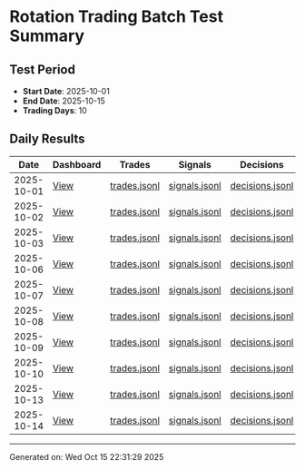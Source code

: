 # Rotation Trading Batch Test Summary

## Test Period
- **Start Date**: 2025-10-01
- **End Date**: 2025-10-15
- **Trading Days**: 10

## Daily Results

| Date | Dashboard | Trades | Signals | Decisions |
|------|-----------|--------|---------|----------|
| 2025-10-01 | [View](logs/october_2025/2025-10-01/dashboard.html) | [trades.jsonl](logs/october_2025/2025-10-01/trades.jsonl) | [signals.jsonl](logs/october_2025/2025-10-01/signals.jsonl) | [decisions.jsonl](logs/october_2025/2025-10-01/decisions.jsonl) |
| 2025-10-02 | [View](logs/october_2025/2025-10-02/dashboard.html) | [trades.jsonl](logs/october_2025/2025-10-02/trades.jsonl) | [signals.jsonl](logs/october_2025/2025-10-02/signals.jsonl) | [decisions.jsonl](logs/october_2025/2025-10-02/decisions.jsonl) |
| 2025-10-03 | [View](logs/october_2025/2025-10-03/dashboard.html) | [trades.jsonl](logs/october_2025/2025-10-03/trades.jsonl) | [signals.jsonl](logs/october_2025/2025-10-03/signals.jsonl) | [decisions.jsonl](logs/october_2025/2025-10-03/decisions.jsonl) |
| 2025-10-06 | [View](logs/october_2025/2025-10-06/dashboard.html) | [trades.jsonl](logs/october_2025/2025-10-06/trades.jsonl) | [signals.jsonl](logs/october_2025/2025-10-06/signals.jsonl) | [decisions.jsonl](logs/october_2025/2025-10-06/decisions.jsonl) |
| 2025-10-07 | [View](logs/october_2025/2025-10-07/dashboard.html) | [trades.jsonl](logs/october_2025/2025-10-07/trades.jsonl) | [signals.jsonl](logs/october_2025/2025-10-07/signals.jsonl) | [decisions.jsonl](logs/october_2025/2025-10-07/decisions.jsonl) |
| 2025-10-08 | [View](logs/october_2025/2025-10-08/dashboard.html) | [trades.jsonl](logs/october_2025/2025-10-08/trades.jsonl) | [signals.jsonl](logs/october_2025/2025-10-08/signals.jsonl) | [decisions.jsonl](logs/october_2025/2025-10-08/decisions.jsonl) |
| 2025-10-09 | [View](logs/october_2025/2025-10-09/dashboard.html) | [trades.jsonl](logs/october_2025/2025-10-09/trades.jsonl) | [signals.jsonl](logs/october_2025/2025-10-09/signals.jsonl) | [decisions.jsonl](logs/october_2025/2025-10-09/decisions.jsonl) |
| 2025-10-10 | [View](logs/october_2025/2025-10-10/dashboard.html) | [trades.jsonl](logs/october_2025/2025-10-10/trades.jsonl) | [signals.jsonl](logs/october_2025/2025-10-10/signals.jsonl) | [decisions.jsonl](logs/october_2025/2025-10-10/decisions.jsonl) |
| 2025-10-13 | [View](logs/october_2025/2025-10-13/dashboard.html) | [trades.jsonl](logs/october_2025/2025-10-13/trades.jsonl) | [signals.jsonl](logs/october_2025/2025-10-13/signals.jsonl) | [decisions.jsonl](logs/october_2025/2025-10-13/decisions.jsonl) |
| 2025-10-14 | [View](logs/october_2025/2025-10-14/dashboard.html) | [trades.jsonl](logs/october_2025/2025-10-14/trades.jsonl) | [signals.jsonl](logs/october_2025/2025-10-14/signals.jsonl) | [decisions.jsonl](logs/october_2025/2025-10-14/decisions.jsonl) |

---

Generated on: Wed Oct 15 22:31:29 2025
